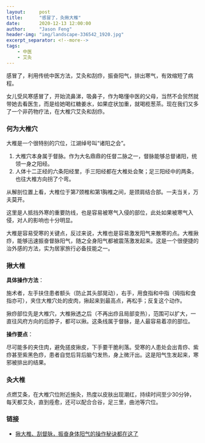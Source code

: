```yaml
---
layout:     post
title:      "感冒了，灸揪大椎"
date:       2020-12-13 12:00:00
author:     "Jason Feng"
header-img: "img/landscape-336542_1920.jpg"
excerpt_separator: <!--more-->
tags:
    - 中医
    - 艾灸
---
```

感冒了，利用传统中医方法，艾灸和刮痧，振奋阳气，排出寒气，有效缩短了病程。
<!--more-->
女儿受风寒感冒了，开始流鼻涕，吸鼻子，作为略懂中医的父母，当然不会贸然就带她去看医生，而是给她喝红糖姜水，如果症状加重，就喝榄葱茶。现在我们又多了一个非药物疗法，在大椎穴艾灸和刮痧。

### 何为大椎穴
大椎是一个很特别的穴位，江湖绰号叫“诸阳之会”。
1. 大椎穴本身属于督脉。作为大名鼎鼎的任督二脉之一，督脉能够总督诸阳，统领一身之阳经。
2. 人体十二正经的六条阳经里，手三阳经都在大椎处会聚；足三阳经中的两条，也往大椎方向拐了个弯。

从解剖位置上看，大椎位于第7颈椎和第1胸椎之间，是颈肩结合部。一夫当关，万夫莫开。

这里是人抵挡外寒的重要防线，也是容易被寒气入侵的部位，此处如果被寒气入侵，对人的影响也十分明显。

大椎是容易受寒的关键点，反过来说，大椎也是容易激发阳气来散寒的点。大椎揪痧，能够迅速振奋督脉阳气，随之全身阳气都被震荡激发起来。这是一个很便捷的治外感的方法，实为居家旅行必备技能之一。

### 揪大椎
**具体操作方法**：

施术者，左手扶住患者额头（防止其头部晃动），右手，用食指和中指（拇指和食指亦可），夹住大椎穴处的皮肉，揪起来到最高点，再松手；反复这个动作。

揪痧部位先是大椎穴，大椎揪透之后（不再出痧且局部变热），范围可以扩大，一直往风府方向的后脖子，都可以揪。这条线属于督脉，是人最容易着凉的部位。

**操作要点**：

尽可能多的夹住肉，避免搓皮揪皮，下手要干脆利落。受寒的人患处会出青痧、紫痧甚至紫黑色痧，患者自觉后背后脑勺发热，身上微汗出。这是阳气生发起来，寒邪被排出的结果。

### 灸大椎
点燃艾条，在大椎穴位附近施灸，热度以皮肤出现潮红，持续时间至少30分钟，每天都艾灸，直到痊愈，还可以配合合谷，足三里，曲池等穴位。

### 链接
- [揪大椎、刮督脉，振奋身体阳气的操作秘诀都在这了](https://mp.weixin.qq.com/s/0ZkNrjaqxpk_l-SUVzwsbQ)